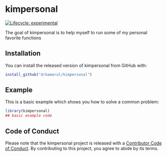 
# kimpersonal

<!-- badges: start -->
[![Lifecycle: experimental](https://img.shields.io/badge/lifecycle-experimental-orange.svg)](https://www.tidyverse.org/lifecycle/#experimental)
<!-- badges: end -->

The goal of kimpersonal is to help myself to run some of my personal favorite functions

## Installation

You can install the released version of kimpersonal from GitHub with:

``` r
install_github("drkamarul/kimpersonal")
```

## Example

This is a basic example which shows you how to solve a common problem:

``` r
library(kimpersonal)
## basic example code
```

## Code of Conduct

Please note that the kimpersonal project is released with a [Contributor Code of Conduct](https://contributor-covenant.org/version/2/0/CODE_OF_CONDUCT.html). By contributing to this project, you agree to abide by its terms.

